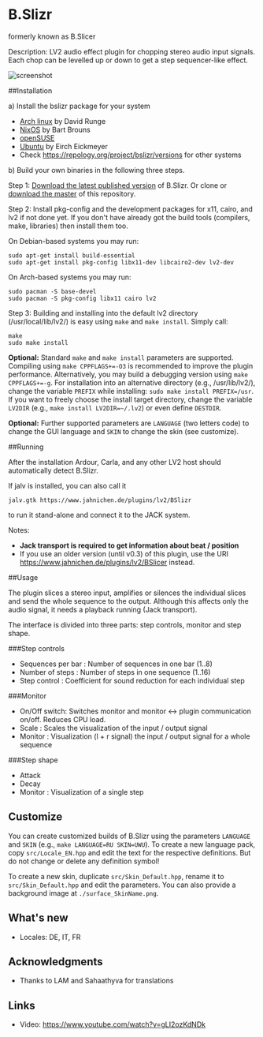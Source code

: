 # B.Slizr
formerly known as B.Slicer

Description: LV2 audio effect plugin for chopping stereo audio input signals. Each chop can be levelled up or down to get a step sequencer-like effect.

![screenshot](https://raw.githubusercontent.com/sjaehn/bmusic-bslicer/master/Screenshot.png "Screenshot from B.Slizr")


##Installation

a) Install the bslizr package for your system
* [Arch linux](https://www.archlinux.org/packages/community/x86_64/bslizr/) by David Runge
* [NixOS](https://github.com/NixOS/nixpkgs/blob/master/pkgs/applications/audio/bslizr/default.nix) by Bart Brouns
* [openSUSE](https://software.opensuse.org/package/BSlizr)
* [Ubuntu](https://launchpad.net/bslizr) by Eirch Eickmeyer
* Check https://repology.org/project/bslizr/versions for other systems

b) Build your own binaries in the following three steps.

Step 1: [Download the latest published version](https://github.com/sjaehn/BSlizr/releases) of B.Slizr. Or clone or
[download the master](https://github.com/sjaehn/BSlizr/archive/master.zip) of this repository.

Step 2: Install pkg-config and the development packages for x11, cairo, and lv2 if not done yet. If you
don't have already got the build tools (compilers, make, libraries) then install them too.

On Debian-based systems you may run:
```
sudo apt-get install build-essential
sudo apt-get install pkg-config libx11-dev libcairo2-dev lv2-dev
```

On Arch-based systems you may run:
```
sudo pacman -S base-devel
sudo pacman -S pkg-config libx11 cairo lv2
```

Step 3: Building and installing into the default lv2 directory (/usr/local/lib/lv2/) is easy using `make` and
`make install`. Simply call:
```
make
sudo make install
```

**Optional:** Standard `make` and `make install` parameters are supported. Compiling using `make CPPFLAGS+=-O3`
is recommended to improve the plugin performance. Alternatively, you may build a debugging version using
`make CPPFLAGS+=-g`. For installation into an alternative directory (e.g., /usr/lib/lv2/), change the
variable `PREFIX` while installing: `sudo make install PREFIX=/usr`. If you want to freely choose the
install target directory, change the variable `LV2DIR` (e.g., `make install LV2DIR=~/.lv2`) or even define
`DESTDIR`.

**Optional:** Further supported parameters are `LANGUAGE` (two letters code) to change the GUI language and
`SKIN` to change the skin (see customize).


##Running

After the installation Ardour, Carla, and any other LV2 host should automatically detect B.Slizr.

If jalv is installed, you can also call it

```
jalv.gtk https://www.jahnichen.de/plugins/lv2/BSlizr
```

to run it stand-alone and connect it to the JACK system.

Notes:

* **Jack transport is required to get information about beat / position**
* If you use an older version (until v0.3) of this plugin, use the URI https://www.jahnichen.de/plugins/lv2/BSlicer instead.


##Usage

The plugin slices a stereo input, amplifies or silences the individual slices and send the whole sequence to the output. Although this affects only the audio signal, it needs a playback running (Jack transport).

The interface is divided into three parts: step controls, monitor and step shape.


###Step controls

* Sequences per bar : Number of sequences in one bar (1..8)
* Number of steps : Number of steps in one sequence (1..16)
* Step control : Coefficient for sound reduction for each individual step


###Monitor

* On/Off switch: Switches monitor and monitor <-> plugin communication on/off. Reduces CPU load.
* Scale : Scales the visualization of the input / output signal
* Monitor : Visualization (l + r signal) the input / output signal for a whole sequence


###Step shape

* Attack
* Decay
* Monitor : Visualization of a single step


## Customize

You can create customized builds of B.Slizr using the parameters `LANGUAGE` and `SKIN` (e.g.,
`make LANGUAGE=RU SKIN=UWU`). To create a new language pack, copy `src/Locale_EN.hpp` and edit
the text for the respective definitions. But do not change or delete any definition symbol!

To create a new skin, duplicate `src/Skin_Default.hpp`, rename it to `src/Skin_Default.hpp`
and edit the parameters. You can also provide a background image at `./surface_SkinName.png`.


## What's new

* Locales: DE, IT, FR


## Acknowledgments

* Thanks to LAM and Sahaathyva for translations

## Links

* Video: https://www.youtube.com/watch?v=gLI2ozKdNDk
